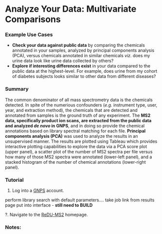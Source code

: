 # Analyze Your Data: Multivariate Comparisons
 
 ### Example Use Cases
 * **Check your data against public data** by comparing the chemicals annotated in your samples, analyzed by principal components analysis (PCA), versus chemicals annotated in similar chemicals *viz.* does my urine data look like urine data collected by others?
 * **Explore if interesting differences exist** in your data compared to the public data at the highest-level. For example, does urine from my cohort of diabetes subjects looks similar to other data from different diseases?
 
 ### Summary
 The common denominator of all mass spectrometry data is the chemicals detected. In spite of the numerious confounders (*e.g.* instrument type, user, year, and extraction method), the chemicals that are detected and annotated from samples is the ground truth of any experiment. The **MS2 data, specifically product ion scans, are extracted from the public data and analyzed *de novo* in GNPS**, and in doing so provide the chemical annotations based on library spectral matching for each file. **Principal components analysis (PCA)** was used to analyze the results in an unsupervised manner. The results are plotted using Tableau which provides interactive plotting capabilities to explore the data via a PCA score plot (upper panel), a scatter plot of the number of MS2 spectra per file versus how many of those MS2 spectra were annotated (lower-left panel), and a stacked histogram of the number of chemical annotations (lower-right panel).
 
 ### Tutorial
 1. Log into a [GNPS](https://gnps.ucsd.edu/ProteoSAFe/static/gnps-splash2.jsp) account.
 
 perform library search with default parameters.... take job link from results page put into interface - **still need to BUILD**
 
 ?. Navigate to the [ReDU-MS2](http://dorresteinappshub.ucsd.edu:5005/) homepage.

 
 ### Notes:


